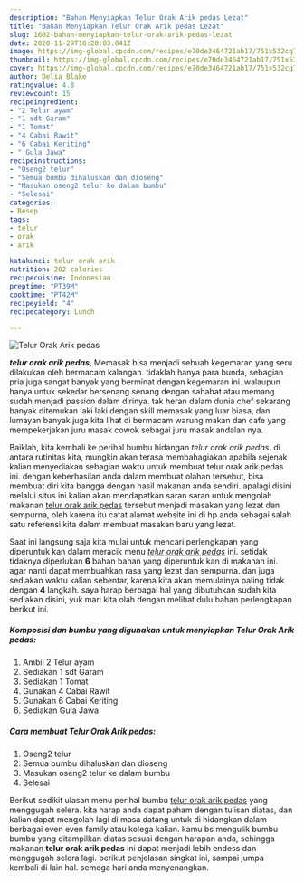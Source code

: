 ```yaml
---
description: "Bahan Menyiapkan Telur Orak Arik pedas Lezat"
title: "Bahan Menyiapkan Telur Orak Arik pedas Lezat"
slug: 1602-bahan-menyiapkan-telur-orak-arik-pedas-lezat
date: 2020-11-29T16:20:03.841Z
image: https://img-global.cpcdn.com/recipes/e70de3464721ab17/751x532cq70/telur-orak-arik-pedas-foto-resep-utama.jpg
thumbnail: https://img-global.cpcdn.com/recipes/e70de3464721ab17/751x532cq70/telur-orak-arik-pedas-foto-resep-utama.jpg
cover: https://img-global.cpcdn.com/recipes/e70de3464721ab17/751x532cq70/telur-orak-arik-pedas-foto-resep-utama.jpg
author: Delia Blake
ratingvalue: 4.8
reviewcount: 15
recipeingredient:
- "2 Telur ayam"
- "1 sdt Garam"
- "1 Tomat"
- "4 Cabai Rawit"
- "6 Cabai Keriting"
- " Gula Jawa"
recipeinstructions:
- "Oseng2 telur"
- "Semua bumbu dihaluskan dan dioseng"
- "Masukan oseng2 telur ke dalam bumbu"
- "Selesai"
categories:
- Resep
tags:
- telur
- orak
- arik

katakunci: telur orak arik 
nutrition: 202 calories
recipecuisine: Indonesian
preptime: "PT39M"
cooktime: "PT42M"
recipeyield: "4"
recipecategory: Lunch

---
```



![Telur Orak Arik pedas](https://img-global.cpcdn.com/recipes/e70de3464721ab17/751x532cq70/telur-orak-arik-pedas-foto-resep-utama.jpg)

<b><i>telur orak arik pedas</i></b>, Memasak bisa menjadi sebuah kegemaran yang seru dilakukan oleh bermacam kalangan. tidaklah hanya para bunda, sebagian pria juga sangat banyak yang berminat dengan kegemaran ini. walaupun hanya untuk sekedar bersenang senang dengan sahabat atau memang sudah menjadi passion dalam dirinya. tak heran dalam dunia chef sekarang banyak ditemukan laki laki dengan skill memasak yang luar biasa, dan lumayan banyak juga kita lihat di bermacam warung makan dan cafe yang mempekerjakan juru masak cowok sebagai juru masak andalan nya.



Baiklah, kita kembali ke perihal bumbu hidangan <i>telur orak arik pedas</i>. di antara rutinitas kita, mungkin akan terasa membahagiakan apabila sejenak kalian menyediakan sebagian waktu untuk membuat telur orak arik pedas ini. dengan keberhasilan anda dalam membuat olahan tersebut, bisa membuat diri kita bangga dengan hasil makanan anda sendiri. apalagi disini melalui situs ini kalian akan mendapatkan saran saran untuk mengolah makanan <u>telur orak arik pedas</u> tersebut menjadi masakan yang lezat dan sempurna, oleh karena itu catat alamat website ini di hp anda sebagai salah satu referensi kita dalam membuat masakan baru yang lezat.


Saat ini langsung saja kita mulai untuk mencari perlengkapan yang diperuntuk kan dalam meracik menu <u><i>telur orak arik pedas</i></u> ini. setidak tidaknya diperlukan <b>6</b> bahan bahan yang diperuntuk kan di makanan ini. agar nanti dapat membuahkan rasa yang lezat dan sempurna. dan juga sediakan waktu kalian sebentar, karena kita akan memulainya paling tidak dengan <b>4</b> langkah. saya harap berbagai hal yang dibutuhkan sudah kita sediakan disini, yuk mari kita olah dengan melihat dulu bahan perlengkapan berikut ini.

<!--inarticleads1-->

##### Komposisi dan bumbu yang digunakan untuk menyiapkan Telur Orak Arik pedas:

1. Ambil 2 Telur ayam
1. Sediakan 1 sdt Garam
1. Sediakan 1 Tomat
1. Gunakan 4 Cabai Rawit
1. Gunakan 6 Cabai Keriting
1. Sediakan  Gula Jawa




<!--inarticleads2-->

##### Cara membuat Telur Orak Arik pedas:

1. Oseng2 telur
1. Semua bumbu dihaluskan dan dioseng
1. Masukan oseng2 telur ke dalam bumbu
1. Selesai




Berikut sedikit ulasan menu perihal bumbu <u>telur orak arik pedas</u> yang menggugah selera. kita harap anda dapat paham dengan tulisan diatas, dan kalian dapat mengolah lagi di masa datang untuk di hidangkan dalam berbagai even even family atau kolega kalian. kamu bs mengulik bumbu bumbu yang ditampilkan diatas sesuai dengan harapan anda, sehingga makanan <b>telur orak arik pedas</b> ini dapat menjadi lebih endess dan menggugah selera lagi. berikut penjelasan singkat ini, sampai jumpa kembali di lain hal. semoga hari anda menyenangkan.
